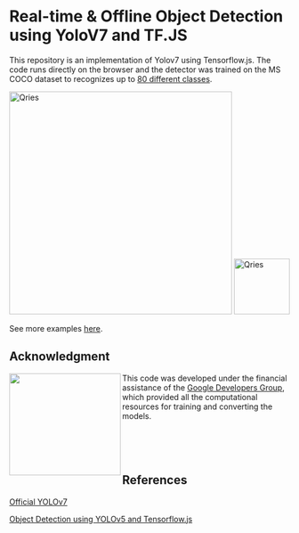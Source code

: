 
# Real-time & Offline Object Detection using YoloV7 and TF.JS


This repository is an implementation of Yolov7 using Tensorflow.js. The code runs directly on the browser and the detector was trained on the MS COCO dataset to recognizes up to [80 different classes](https://github.com/hugozanini/yolov7-tfjs/blob/master/src/utils/labels.json).

<body> 
<img  alt="Qries"
src="https://github.com/hugozanini/yolov7-tfjs/blob/master/git-media/yolov7-tfjs-optimized.gif?raw=true"  width="400">
</body



<body> <a href="https://codesandbox.io/p/github/hugozanini/yolov7-tfjs/master?file=%2FREADME.md">
<img  alt="Qries"
src="https://raw.githubusercontent.com/hugozanini/realtime-sku-detection/main/git-media/sandbox.png"  height="100">
</a>
</body
<br>

 
 See more examples [here](https://www.youtube.com/watch?v=pBWIg80xlXE).
<br> 

## Acknowledgment



<img align="left" width="200" height="183" src="https://raw.githubusercontent.com/hugozanini/yolov7-tfjs/organizing-repo/git-media/Experts_Stickers_05.gif">This code was developed under the financial assistance of the [Google Developers Group](https://developers.google.com/community/gdg),  which provided all the computational resources for training and converting the models.

<br> <br> <br> 


## References

[Official YOLOv7](https://github.com/WongKinYiu/yolov7)

[Object Detection using YOLOv5 and Tensorflow.js](https://github.com/Hyuto/yolov5-tfjs)
